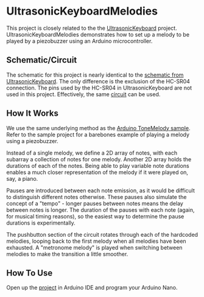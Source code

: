 # UltrasonicKeyboardMelodies
This project is closely related to the the [UltrasonicKeyboard](https://github.com/nathanfu88/UltrasonicKeyboard) project. UltrasonicKeyboardMelodies demonstrates how to set up a melody to be played by a piezobuzzer using an Arduino microcontroller.

## Schematic/Circuit
The schematic for this project is nearly identical to the [schematic from UltrasonicKeyboard](https://github.com/nathanfu88/UltrasonicKeyboard/blob/master/schematic.png). The only difference is the exclusion of the HC-SR04 connection. The pins used by the HC-SR04 in UltrasonicKeyboard are not used in this project. Effectively, the same [circuit](https://github.com/nathanfu88/UltrasonicKeyboard/blob/master/breadboard.png) can be used.

## How It Works
We use the same underlying method as the [Arduino ToneMelody sample](https://www.arduino.cc/en/Tutorial/toneMelody). Refer to the sample project for a barebones example of playing a melody using a piezobuzzer.

Instead of a single melody, we define a 2D array of notes, with each subarray a collection of notes for one melody. Another 2D array holds the durations of each of the notes. Being able to play variable note durations enables a much closer representation of the melody if it were played on, say, a piano.

Pauses are introduced between each note emission, as it would be difficult to distinguish different notes otherwise. These pauses also simulate the concept of a "tempo" - longer pauses between notes means the delay between notes is longer. The duration of the pauses with each note (again, for musical timing reasons), so the easiest way to determine the pause durations is experimentally.

The pushbutton section of the circuit rotates through each of the hardcoded melodies, looping back to the first melody when all melodies have been exhausted. A "metronome melody" is played when switching between melodies to make the transition a little smoother.

## How To Use
Open up the [project](melodies/melodies.ino) in Arduino IDE and program your Arduino Nano.